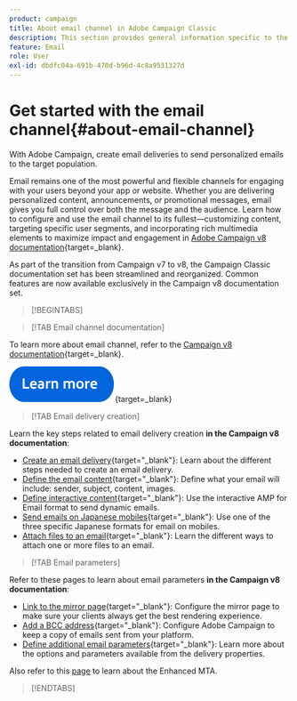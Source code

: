 ```yaml
---
product: campaign
title: About email channel in Adobe Campaign Classic
description: This section provides general information specific to the email channel in Adobe Campaign
feature: Email
role: User
exl-id: dbdfc04a-691b-470d-b96d-4c8a9531327d
---
```

# Get started with the email channel{#about-email-channel}

With Adobe Campaign, create email deliveries to send personalized emails to the target population.

Email remains one of the most powerful and flexible channels for engaging with your users beyond your app or website. Whether you are delivering personalized content, announcements, or promotional messages, email gives you full control over both the message and the audience. Learn how to configure and use the email channel to its fullest—customizing content, targeting specific user segments, and incorporating rich multimedia elements to maximize impact and engagement in [Adobe Campaign v8 documentation](https://experienceleague.adobe.com/en/docs/campaign/campaign-v8/send/emails/email){target=_blank}.

As part of the transition from Campaign v7 to v8, the Campaign Classic documentation set has been streamlined and reorganized. Common features are now available exclusively in the Campaign v8 documentation set.

>[!BEGINTABS]

>[!TAB Email channel documentation] 

To learn more about email channel, refer to the [Campaign v8 documentation](https://experienceleague.adobe.com/en/docs/campaign/campaign-v8/send/emails/email){target=_blank}.


[![image](../../assets/do-not-localize/learn-more-button.svg)](https://experienceleague.adobe.com/en/docs/campaign/campaign-v8/send/emails/email){target=_blank}


>[!TAB Email delivery creation]

Learn the key steps related to email delivery creation **in the Campaign v8 documentation**:

* [Create an email delivery](https://experienceleague.adobe.com/docs/campaign/campaign-v8/send/emails/email.html){target="_blank"}: Learn about the different steps needed to create an email delivery.
* [Define the email content](https://experienceleague.adobe.com/docs/campaign/campaign-v8/send/emails/defining-the-email-content.html){target="_blank"}: Define what your email will include: sender, subject, content, images.
* [Define interactive content](https://experienceleague.adobe.com/docs/campaign/campaign-v8/send/emails/defining-interactive-content.html){target="_blank"}: Use the interactive AMP for Email format to send dynamic emails.
* [Send emails on Japanese mobiles](https://experienceleague.adobe.com/docs/campaign/campaign-v8/send/emails/sending-emails-on-japanese-mobiles.html){target="_blank"}: Use one of the three specific Japanese formats for email on mobiles.
* [Attach files to an email](https://experienceleague.adobe.com/docs/campaign/campaign-v8/send/emails/attaching-files.html){target="_blank"}: Learn the different ways to attach one or more files to an email.


>[!TAB Email parameters]

Refer to these pages to learn about email parameters **in the Campaign v8 documentation**:

* [Link to the mirror page](https://experienceleague.adobe.com/docs/campaign/campaign-v8/send/emails/mirror-page.html){target="_blank"}: Configure the mirror page to make sure your clients always get the best rendering experience.
* [Add a BCC address](https://experienceleague.adobe.com/docs/campaign/campaign-v8/send/emails/email-bcc.html){target="_blank"}: Configure Adobe Campaign to keep a copy of emails sent from your platform. 
* [Define additional email parameters](https://experienceleague.adobe.com/docs/campaign/campaign-v8/send/emails/email-parameters.html){target="_blank"}: Learn more about the options and parameters available from the delivery properties.

Also refer to this [page](sending-with-enhanced-mta.md) to learn about the Enhanced MTA.

>[!ENDTABS]





<!--
Adobe Campaign lets you mass deliver personalized electronic messages to a target population.

Before starting sending emails:

* Make sure recipient profiles contain at least an email address.
* Learn more about the Adobe Campaign [Delivery best practices](delivery-best-practices.md).
* Read out these sections to learn more about Deliverability: [Deliverability management in Campaign](about-deliverability.md) and [Deliverability best practices guide](https://experienceleague.adobe.com/docs/deliverability-learn/deliverability-best-practice-guide/introduction.html).

The key steps to send an email are as follows:

* [Create an email delivery](creating-an-email-delivery.md)
* [Define the target population](steps-defining-the-target-population.md)
* [Define the email content](defining-the-email-content.md)
* [Send the email](sending-messages.md)
* [Monitor the delivery](about-delivery-monitoring.md)

The sections below provide information that is specific to the email channel. For global information on how to create a delivery, refer to [this section](steps-about-delivery-creation-steps.md).
-->